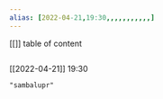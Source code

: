 ```yaml
---
alias: [2022-04-21,19:30,,,,,,,,,,,]
---
```

[[]]
table of content
```toc
```

[[2022-04-21]] 19:30

```query
"sambalupr"
```